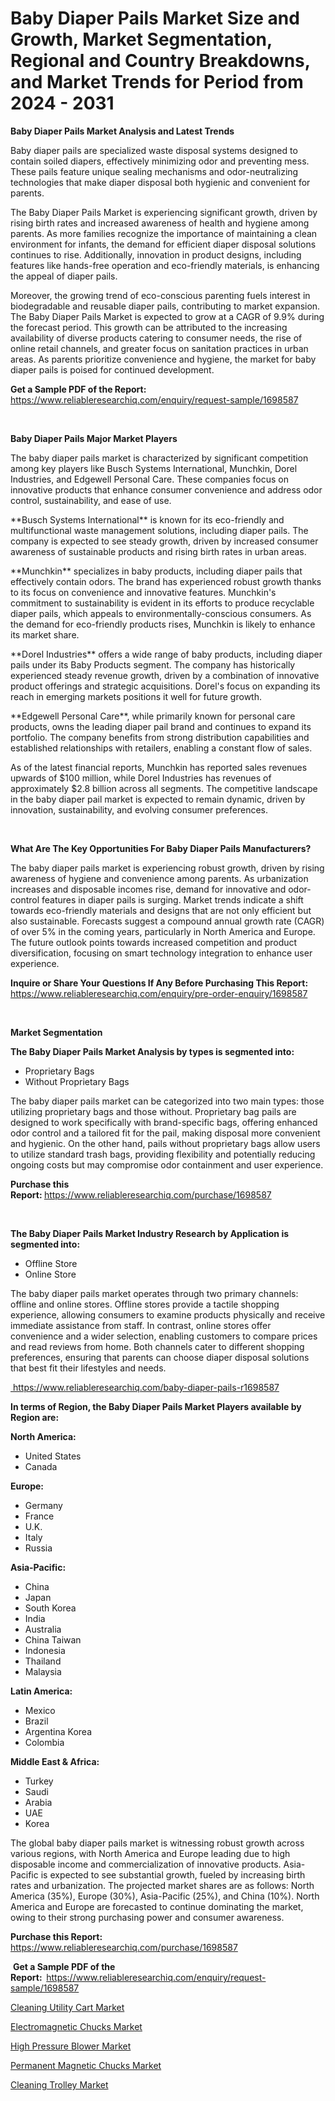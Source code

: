 <p><h1>Baby Diaper Pails Market Size and Growth, Market Segmentation, Regional and Country Breakdowns, and Market Trends for Period from 2024 -  2031</h1></p><p><strong>Baby Diaper Pails Market Analysis and Latest Trends</strong></p>
<p><p>Baby diaper pails are specialized waste disposal systems designed to contain soiled diapers, effectively minimizing odor and preventing mess. These pails feature unique sealing mechanisms and odor-neutralizing technologies that make diaper disposal both hygienic and convenient for parents.</p><p>The Baby Diaper Pails Market is experiencing significant growth, driven by rising birth rates and increased awareness of health and hygiene among parents. As more families recognize the importance of maintaining a clean environment for infants, the demand for efficient diaper disposal solutions continues to rise. Additionally, innovation in product designs, including features like hands-free operation and eco-friendly materials, is enhancing the appeal of diaper pails.</p><p>Moreover, the growing trend of eco-conscious parenting fuels interest in biodegradable and reusable diaper pails, contributing to market expansion. The Baby Diaper Pails Market is expected to grow at a CAGR of 9.9% during the forecast period. This growth can be attributed to the increasing availability of diverse products catering to consumer needs, the rise of online retail channels, and greater focus on sanitation practices in urban areas. As parents prioritize convenience and hygiene, the market for baby diaper pails is poised for continued development.</p></p>
<p><strong>Get a Sample PDF of the Report:&nbsp;</strong> <a href="https://www.reliableresearchiq.com/enquiry/request-sample/1698587?utm_campaign=114&utm_medium=2&utm_source=Github&utm_content=ia&utm_term=20102024&utm_id=baby-diaper-pails">https://www.reliableresearchiq.com/enquiry/request-sample/1698587</a></p>
<p>&nbsp;</p>
<p><strong>Baby Diaper Pails Major Market Players</strong></p>
<p><p>The baby diaper pails market is characterized by significant competition among key players like Busch Systems International, Munchkin, Dorel Industries, and Edgewell Personal Care. These companies focus on innovative products that enhance consumer convenience and address odor control, sustainability, and ease of use.</p><p>**Busch Systems International** is known for its eco-friendly and multifunctional waste management solutions, including diaper pails. The company is expected to see steady growth, driven by increased consumer awareness of sustainable products and rising birth rates in urban areas.</p><p>**Munchkin** specializes in baby products, including diaper pails that effectively contain odors. The brand has experienced robust growth thanks to its focus on convenience and innovative features. Munchkin's commitment to sustainability is evident in its efforts to produce recyclable diaper pails, which appeals to environmentally-conscious consumers. As the demand for eco-friendly products rises, Munchkin is likely to enhance its market share.</p><p>**Dorel Industries** offers a wide range of baby products, including diaper pails under its Baby Products segment. The company has historically experienced steady revenue growth, driven by a combination of innovative product offerings and strategic acquisitions. Dorel's focus on expanding its reach in emerging markets positions it well for future growth.</p><p>**Edgewell Personal Care**, while primarily known for personal care products, owns the leading diaper pail brand and continues to expand its portfolio. The company benefits from strong distribution capabilities and established relationships with retailers, enabling a constant flow of sales. </p><p>As of the latest financial reports, Munchkin has reported sales revenues upwards of $100 million, while Dorel Industries has revenues of approximately $2.8 billion across all segments. The competitive landscape in the baby diaper pail market is expected to remain dynamic, driven by innovation, sustainability, and evolving consumer preferences.</p></p>
<p>&nbsp;</p>
<p><strong>What Are The Key Opportunities For Baby Diaper Pails Manufacturers?</strong></p>
<p><p>The baby diaper pails market is experiencing robust growth, driven by rising awareness of hygiene and convenience among parents. As urbanization increases and disposable incomes rise, demand for innovative and odor-control features in diaper pails is surging. Market trends indicate a shift towards eco-friendly materials and designs that are not only efficient but also sustainable. Forecasts suggest a compound annual growth rate (CAGR) of over 5% in the coming years, particularly in North America and Europe. The future outlook points towards increased competition and product diversification, focusing on smart technology integration to enhance user experience.</p></p>
<p><strong>Inquire or Share Your Questions If Any Before Purchasing This Report:</strong> <a href="https://www.reliableresearchiq.com/enquiry/pre-order-enquiry/1698587?utm_campaign=114&utm_medium=2&utm_source=Github&utm_content=ia&utm_term=20102024&utm_id=baby-diaper-pails">https://www.reliableresearchiq.com/enquiry/pre-order-enquiry/1698587</a></p>
<p>&nbsp;</p>
<p><strong>Market Segmentation</strong></p>
<p><strong>The Baby Diaper Pails Market Analysis by types is segmented into:</strong></p>
<p><ul><li>Proprietary Bags</li><li>Without Proprietary Bags</li></ul></p>
<p><p>The baby diaper pails market can be categorized into two main types: those utilizing proprietary bags and those without. Proprietary bag pails are designed to work specifically with brand-specific bags, offering enhanced odor control and a tailored fit for the pail, making disposal more convenient and hygienic. On the other hand, pails without proprietary bags allow users to utilize standard trash bags, providing flexibility and potentially reducing ongoing costs but may compromise odor containment and user experience.</p></p>
<p><strong>Purchase this Report:&nbsp;</strong><a href="https://www.reliableresearchiq.com/purchase/1698587?utm_campaign=114&utm_medium=2&utm_source=Github&utm_content=ia&utm_term=20102024&utm_id=baby-diaper-pails">https://www.reliableresearchiq.com/purchase/1698587</a></p>
<p>&nbsp;</p>
<p><strong>The Baby Diaper Pails Market Industry Research by Application is segmented into:</strong></p>
<p><ul><li>Offline Store</li><li>Online Store</li></ul></p>
<p><p>The baby diaper pails market operates through two primary channels: offline and online stores. Offline stores provide a tactile shopping experience, allowing consumers to examine products physically and receive immediate assistance from staff. In contrast, online stores offer convenience and a wider selection, enabling customers to compare prices and read reviews from home. Both channels cater to different shopping preferences, ensuring that parents can choose diaper disposal solutions that best fit their lifestyles and needs.</p></p>
<p><a href="https://www.reliableresearchiq.com/baby-diaper-pails-r1698587?utm_campaign=114&utm_medium=2&utm_source=Github&utm_content=ia&utm_term=20102024&utm_id=baby-diaper-pails">&nbsp;https://www.reliableresearchiq.com/baby-diaper-pails-r1698587</a></p>
<p><strong>In terms of Region, the Baby Diaper Pails Market Players available by Region are:</strong></p>
<p>
    <p> <strong> North America: </strong>
        <ul>
            <li>United States</li>
            <li>Canada</li>
        </ul>
        </p> 
    <p> <strong> Europe: </strong>
        <ul>
            <li>Germany</li>
            <li>France</li>
            <li>U.K.</li>
            <li>Italy</li>
            <li>Russia</li>
        </ul>
        </p> 
    <p> <strong> Asia-Pacific: </strong>
        <ul>
            <li>China</li>
            <li>Japan</li>
            <li>South Korea</li>
            <li>India</li>
            <li>Australia</li>
            <li>China Taiwan</li>
            <li>Indonesia</li>
            <li>Thailand</li>
            <li>Malaysia</li>
        </ul>
        </p> 
    <p> <strong> Latin America: </strong>
        <ul>
            <li>Mexico</li>
            <li>Brazil</li>
            <li>Argentina Korea</li>
            <li>Colombia</li>
        </ul>
        </p> 
    <p> <strong> Middle East & Africa: </strong>
        <ul>
            <li>Turkey</li>
            <li>Saudi</li>
            <li>Arabia</li>
            <li>UAE</li>
            <li>Korea</li>
        </ul>
    </p>
    </p>
<p><p>The global baby diaper pails market is witnessing robust growth across various regions, with North America and Europe leading due to high disposable income and commercialization of innovative products. Asia-Pacific is expected to see substantial growth, fueled by increasing birth rates and urbanization. The projected market shares are as follows: North America (35%), Europe (30%), Asia-Pacific (25%), and China (10%). North America and Europe are forecasted to continue dominating the market, owing to their strong purchasing power and consumer awareness.</p></p>
<p><strong>Purchase this Report: </strong><a href="https://www.reliableresearchiq.com/purchase/1698587?utm_campaign=114&utm_medium=2&utm_source=Github&utm_content=ia&utm_term=20102024&utm_id=baby-diaper-pails">https://www.reliableresearchiq.com/purchase/1698587</a></p>
<p>&nbsp;<strong>Get a Sample PDF of the Report:&nbsp;&nbsp;</strong><a href="https://www.reliableresearchiq.com/enquiry/request-sample/1698587?utm_campaign=114&utm_medium=2&utm_source=Github&utm_content=ia&utm_term=20102024&utm_id=baby-diaper-pails">https://www.reliableresearchiq.com/enquiry/request-sample/1698587</a></p>
<p><strong></strong></p>
<p><p><a href="https://www.linkedin.com/pulse/global-cleaning-utility-cart-market-landscape-future-trends-strategic-mueaf?utm_campaign=114&utm_medium=2&utm_source=Github&utm_content=ia&utm_term=20102024&utm_id=baby-diaper-pails">Cleaning Utility Cart Market</a></p><p><a href="https://issuu.com/reportprime-2/docs/electromagnetic-chucks-market-size-_93776f00106abb?utm_campaign=114&utm_medium=2&utm_source=Github&utm_content=ia&utm_term=20102024&utm_id=baby-diaper-pails">Electromagnetic Chucks Market</a></p><p><a href="https://github.com/florjvdva/Market-Research-Report-List-1/blob/main/high-pressure-blower-market.md?utm_campaign=114&utm_medium=2&utm_source=Github&utm_content=ia&utm_term=20102024&utm_id=baby-diaper-pails">High Pressure Blower Market</a></p><p><a href="https://issuu.com/reportprime-2/docs/permanent-magnetic-chucks-market-si_dece1c7e6b70d0?utm_campaign=114&utm_medium=2&utm_source=Github&utm_content=ia&utm_term=20102024&utm_id=baby-diaper-pails">Permanent Magnetic Chucks Market</a></p><p><a href="https://www.linkedin.com/pulse/charting-future-comprehensive-analysis-global-cleaning-trolley-oprhf?utm_campaign=114&utm_medium=2&utm_source=Github&utm_content=ia&utm_term=20102024&utm_id=baby-diaper-pails">Cleaning Trolley Market</a></p></p>